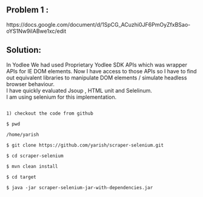 <html>
<body>

<h2>Problem 1 :</h2>
https://docs.google.com/document/d/1SpCG_ACuzhi0JF6PmOyZfxBSao-oYS1Nw9iIABwe1xc/edit


<h2> Solution: </h2>

<p>
In Yodlee We had used Proprietary Yodlee SDK APIs which was wrapper APIs for IE DOM elements.
Now I have access to those APIs so I have to find out equivalent libraries to manipulate DOM elements / simulate headless browser behaviour.
</br>
I have quickly evaluated Jsoup , HTML unit and Selelinum.</br>
I am using selenium for this implementation.</br>

</p>


<code>
1) checkout the code from github</br>
$ pwd </br>
/home/yarish</br>
$ git clone https://github.com/yarish/scraper-selenium.git</br>
$ cd scraper-selenium </br>
$ mvn clean install</br>
$ cd target </br>
$ java -jar scraper-selenium-jar-with-dependencies.jar <URL></br>
</code>
</body>
</html>
